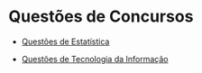 # Questões de Concursos

- [Questões de Estatística](https://questoes.grancursosonline.com.br/estatistica)

- [Questões de Tecnologia da Informação](https://questoes.grancursosonline.com.br/ciencia-da-computacao)

